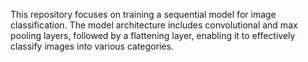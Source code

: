 This repository focuses on training a sequential model for image classification. The model architecture includes convolutional and max pooling layers, followed by a flattening layer, enabling it to effectively classify images into various categories.
